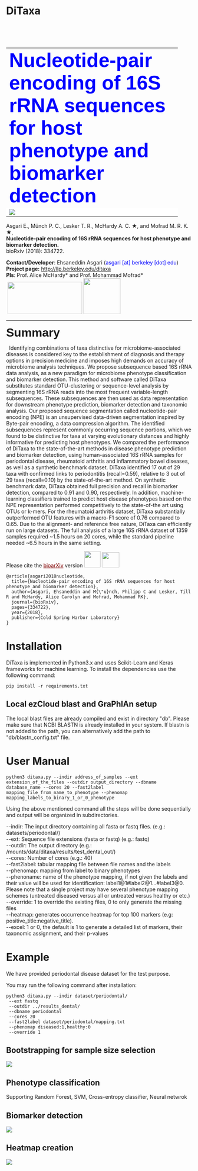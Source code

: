 # DiTaxa
<table style="height: 48px; width: 812px;">
<table style="width: 802px;">
<tbody>
<tr>
<td style="width: 450px;" colspan="2"><span style="font-size: 40pt; font-family: helvetica,arial,sans-serif;"><span style="color: #0000ff;"><strong>Nucleotide-pair encoding of 16S rRNA sequences for host phenotype and biomarker detection</strong></span></span></td>
</tr>
<tr>
<td style="width: 450px;background-color: white;" colspan="2"><img src="https://user-images.githubusercontent.com/8551117/40691993-7b6e0014-63af-11e8-9289-c3b842aff9f6.png"/></td>
</tr>
</tbody>
</table>


Asgari E., Münch P. C., Lesker T. R., McHardy A. C. &#9733;, and Mofrad M. R. K. &#9733;,<br/>
<b>Nucleotide-pair encoding of 16S rRNA sequences for host phenotype and biomarker detection.</b><br/>
bioRxiv (2018): 334722.


<strong>Contact/Developer</strong>: Ehsaneddin Asgari (<span style="color: #0000ff;">asgari [at] berkeley [dot] edu</span>)
<br/>
<strong>Project page:</strong> <a href="http://llp.berkeley.edu/ditaxa">http://llp.berkeley.edu/ditaxa</a>
<br/>
<strong>PIs</strong>: Prof. Alice McHardy* and Prof. Mohammad Mofrad*
<br/>
 <img class="alignnone wp-image-125" src="http://llp.berkeley.edu/wp-content/uploads/2018/01/Logo_HZI_2x1-300x129.png" alt="" width="202" height="87" /> <img class="alignnone size-full wp-image-9" src="http://llp.berkeley.edu/wp-content/uploads/2018/01/logo_ucb2-e1516672757796.png" alt="" width="100" height="97" />       

<hr />

<span style="font-family: helvetica,arial,sans-serif; font-size: 24pt;"><strong>Summary</strong></span>

&nbsp;
Identifying combinations of taxa distinctive for microbiome-associated diseases is considered key to the establishment of diagnosis and therapy options in precision medicine and imposes high demands on accuracy of microbiome analysis techniques. We propose subsequence based 16S rRNA data analysis, as a new paradigm for microbiome phenotype classification and biomarker detection. This method and software called DiTaxa substitutes standard OTU-clustering or sequence-level analysis by segmenting 16S rRNA reads into the most frequent variable-length subsequences. These subsequences are then used as data representation for downstream phenotype prediction, biomarker detection and taxonomic analysis. Our proposed sequence segmentation called nucleotide-pair encoding (NPE) is an unsupervised data-driven segmentation inspired by Byte-pair encoding, a data compression algorithm. The identified subsequences represent commonly occurring sequence portions, which we found to be distinctive for taxa at varying evolutionary distances and highly informative for predicting host phenotypes.
We compared the performance of DiTaxa to the state-of-the-art methods in disease phenotype prediction and biomarker detection, using human-associated 16S rRNA samples for periodontal disease, rheumatoid arthritis and inflammatory bowel diseases, as well as a synthetic benchmark dataset. DiTaxa identified 17 out of 29 taxa with confirmed links to periodontitis (recall=0.59), relative to 3 out of 29 taxa (recall=0.10) by the state-of-the-art method. On synthetic benchmark data, DiTaxa obtained full precision and recall in biomarker detection, compared to 0.91 and 0.90, respectively. In addition, machine-learning classifiers trained to predict host disease phenotypes based on the NPE representation performed competitively to the state-of-the art using OTUs or k-mers. For the rheumatoid arthritis dataset, DiTaxa substantially outperformed OTU features with a macro-F1 score of 0.76 compared to 0.65. Due to the alignment- and reference free nature, DiTaxa can efficiently run on large datasets. The full analysis of a large 16S rRNA dataset of 1359 samples required ~1.5 hours on 20 cores, while the standard pipeline needed ~6.5 hours in the same setting.
&nbsp;</td>
</tr>
</tbody>

</table>

Please cite the <a style="color: #800000;" href="https://www.biorxiv.org/content/early/2018/01/31/255018">bioarXiv</a> version  <a href="https://www.biorxiv.org/highwire/citation/78275/bibtext"><img class="alignnone wp-image-142" src="http://llp.berkeley.edu/wp-content/uploads/2018/01/bibtex-icon.png" alt="" width="44" height="44" /></a> <a href="https://www.biorxiv.org/highwire/citation/78275/mendeley"><img class="alignnone wp-image-143" src="http://llp.berkeley.edu/wp-content/uploads/2018/01/Apps-Mendeley-icon-150x150.png" alt="" width="47" height="41" /></a>

```
@article{asgari2018nucleotide,
  title={Nucleotide-pair encoding of 16S rRNA sequences for host phenotype and biomarker detection},
  author={Asgari, Ehsaneddin and M{\"u}nch, Philipp C and Lesker, Till R and McHardy, Alice Carolyn and Mofrad, Mohammad RK},
  journal={bioRxiv},
  pages={334722},
  year={2018},
  publisher={Cold Spring Harbor Laboratory}
}

```



<h1>Installation</h1>

DiTaxa is implemented in Python3.x and uses Scikit-Learn and Keras frameworks for machine learning. To install the dependencies use the following command:
```
pip install -r requirements.txt
```


<h2>Local ezCloud blast and GraPhlAn setup</h2>

The local blast files are already compiled and exist in directory "db".
Please make sure that NCBI BLASTN is already installed in your system.
If blastn is not added to the path, you can alternatively add the path to
"db/blastn_config.txt" file.

<h1> User Manual </h1>

```
python3 ditaxa.py --indir address_of_samples --ext extension_of_the_files --outdir output_directory --dbname database_name --cores 20 --fast2label mapping_file_from_name_to_phenotype --phenomap mapping_labels_to_binary_1_or_0_phenotype
```

Using the above mentioned command all the steps will be done sequentially and output will be organized in subdirectories.

--indir: The input directory containing all fasta or fastq files. (e.g.: datasets/periodontal/)<br/>
--ext: Sequence file extensions (fasta or fastq) (e.g.: fastq)<br/>
--outdir: The output directory (e.g.: /mounts/data/ditaxa/results/test_dental_out/)<br/>
--cores: Number of cores (e.g.: 40)<br/>
--fast2label: tabular mapping file between file names and the labels<br/>
--phenomap: mapping from label to binary phenotypes<br/>
--phenoname: name of the phenotype mapping, if not given the labels and their value will be used for identification: label1@1#label2@1...#label3@0. Please note that a single project may have several phenotype mapping schemes (untreated diseased versus all or untreated versus healthy or etc.)<br/>
--override: 1 to override the existing files, 0 to only generate the missing files<br/>
--heatmap: generates occurrence heatmap for top 100 markers (e.g:  positive_title:negative_title).<br/>
--excel: 1 or 0, the default is 1 to generate a detailed list of markers, their taxonomic assignment, and their p-values<br/>

<h1> Example </h1>

We have provided periodontal disease dataset for the test purpose.



You may run the following command after installation:

```
python3 ditaxa.py --indir dataset/periodontal/
 --ext fastq
 --outdir ../results_dental/
 --dbname periodontal
 --cores 20
 --fast2label dataset/periodontal/mapping.txt
 --phenomap diseased:1,healthy:0
 --override 1

```


<h2>Bootstrapping for sample size selection</h2>
<img src="https://user-images.githubusercontent.com/8551117/40692939-f8b2785c-63b4-11e8-9194-c944775bbdf6.png">

<h2>Phenotype classification</h2>
Supporting Random Forest, SVM, Cross-entropy classifier, Neural netwrok

<h2>Biomarker detection</h2>

<img src="https://user-images.githubusercontent.com/8551117/40692994-568c1960-63b5-11e8-999d-ee69917943f5.png"/>


<h2>Heatmap creation</h2>

<img src="https://user-images.githubusercontent.com/8551117/40692895-b01a2a68-63b4-11e8-95d2-fc3727471bca.png"/>



